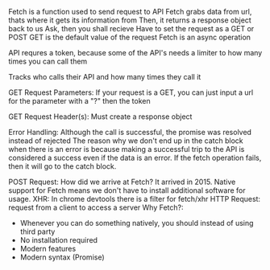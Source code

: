 Fetch is a function used to send request to API
Fetch grabs data from url, thats where it gets its information from
Then, it returns a response object back to us
Ask, then you shall recieve
Have to set the request as a GET or POST
GET is the default value of the request
Fetch is an async operation

API requres a token, because some of the API's needs a limiter to how many times you can call them

Tracks who calls their API and how many times they call it

GET Request Parameters:
If your request is a GET, you can just input a url for the parameter with a "?" then the token

GET Request Header(s):
Must create a response object

Error Handling:
Although the call is successful, the promise was resolved instead of rejected
The reason why we don't end up in the catch block when there is an error is because making a successful trip to the API is considered a success even if the data is an error.
If the fetch operation fails, then it will go to the catch block.

POST Request:
How did we arrive at Fetch? It arrived in 2015. Native support for Fetch means we don't have to install additional software for usage.
XHR: In chrome devtools there is a filter for fetch/xhr
HTTP Request: request from a client to access a server
Why Fetch?:
- Whenever you can do something natively, you should instead of using third party
- No installation required
- Modern features
- Modern syntax (Promise)




